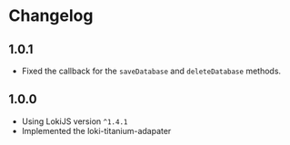 # Changelog

## 1.0.1
- Fixed the callback for the `saveDatabase` and `deleteDatabase` methods.

## 1.0.0
- Using LokiJS version `^1.4.1`
- Implemented the loki-titanium-adapater